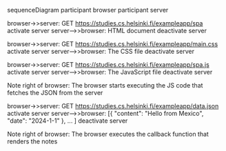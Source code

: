 sequenceDiagram
    participant browser
    participant server

browser->>server: GET https://studies.cs.helsinki.fi/exampleapp/spa
activate server
server-->>browser: HTML document
deactivate server

browser->>server: GET https://studies.cs.helsinki.fi/exampleapp/main.css
activate server
server-->>browser: The CSS file
deactivate server

browser->>server: GET https://studies.cs.helsinki.fi/exampleapp/spa.js
activate server
server-->>browser: The JavaScript file
deactivate server

Note right of browser: The browser starts executing the JS code that fetches the JSON from the server

browser->>server: GET https://studies.cs.helsinki.fi/exampleapp/data.json
activate server
server-->>browser:  [{ "content": "Hello from Mexico", "date": "2024-1-1" }, ... ]
deactivate server

Note right of browser: The browser executes the callback function that renders the notes
